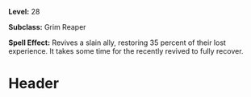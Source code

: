 <!-- TITLE: Spell: Revive -->
<!-- SUBTITLE:  -->

**Level:** 28

**Subclass:** Grim Reaper

**Spell Effect:** Revives a slain ally, restoring 35 percent of their lost experience.  It takes some time for the recently revived to fully recover.

# Header